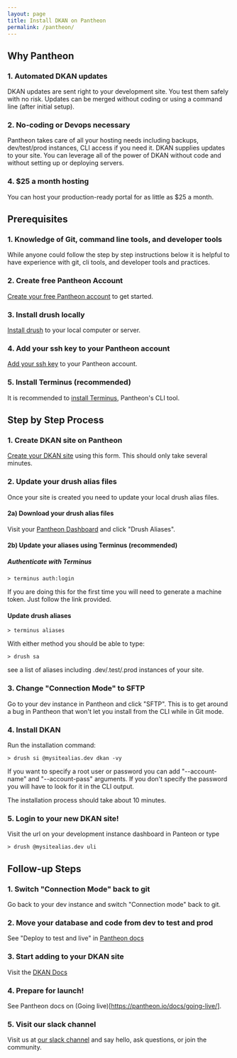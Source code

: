 ```yaml
---
layout: page
title: Install DKAN on Pantheon
permalink: /pantheon/
---
```


## Why Pantheon

### 1. Automated DKAN updates

DKAN updates are sent right to your development site. You test them safely with no risk. Updates can be merged without coding or using a command line (after initial setup).

### 2. No-coding or Devops necessary

Pantheon takes care of all your hosting needs including backups, dev/test/prod instances, CLI access if you need it. DKAN supplies updates to your site. You can leverage all of the power of DKAN without code and without setting up or deploying servers.

### 4. $25 a month hosting

You can host your production-ready portal for as little as $25 a month.

## Prerequisites

### 1. Knowledge of Git, command line tools, and developer tools

While anyone could follow the step by step instructions below it is helpful to have experience with git, cli tools, and developer tools and practices.

### 2. Create free Pantheon Account

[Create your free Pantheon account](https://pantheon.io/) to get started.
### 3. Install drush locally

[Install drush](http://docs.drush.org/en/master/install/) to your local computer or server.

### 4. Add your ssh key to your Pantheon account

[Add your ssh key](https://pantheon.io/docs/ssh-keys/) to your Pantheon account.

### 5. Install Terminus (recommended)

It is recommended to [install Terminus](https://github.com/pantheon-systems/terminus#installation), Pantheon's CLI tool.

## Step by Step Process


### 1. Create DKAN site on Pantheon

[Create your DKAN site](https://dashboard.getpantheon.com/products/dkan/spinup) using this form. This should only take several minutes.


### 2. Update your drush alias files
Once your site is created you need to update your local drush alias files.

#### 2a) Download your drush alias files 

Visit your [Pantheon Dashboard](https://dashboard.pantheon.io) and click "Drush Aliases".

#### 2b) Update your aliases using Terminus (recommended)

##### Authenticate with Terminus

```
> terminus auth:login
```

If you are doing this for the first time you will need to generate a machine token. Just follow the link provided.

#### Update drush aliases

```
> terminus aliases
```

With either method you should be able to type:

```
> drush sa
```

see a list of aliases including .dev/.test/.prod instances of your site.

### 3. Change "Connection Mode" to SFTP

Go to your dev instance in Pantheon and click "SFTP". This is to get around a bug in Pantheon that won't let you install from the CLI while in Git mode.

### 4. Install DKAN

Run the installation command:

```
> drush si @mysitealias.dev dkan -vy
```

If you want to specify a root user or password you can add "--account-name" and "--account-pass" arguments. If you don't specify the password you will have to look for it in the CLI output.

The installation process should take about 10 minutes.

### 5. Login to your new DKAN site!

Visit the url on your development instance dashboard in Panteon or type

```
> drush @mysitealias.dev uli
```


## Follow-up Steps

### 1. Switch "Connection Mode" back to git

Go back to your dev instance and switch "Connection mode" back to git.

### 2. Move your database and code from dev to test and prod

See "Deploy to test and live" in [Pantheon docs](https://pantheon.io/docs/get-started/)

### 3. Start adding to your DKAN site

Visit the [DKAN Docs](http://docs.getdkan.com/en/latest/index.html)

### 4. Prepare for launch!

See Pantheon docs on (Going live)[https://pantheon.io/docs/going-live/].

### 5. Visit our slack channel

Visit us at [our slack channel](https://dkansignup.herokuapp.com) and say hello, ask questions, or join the community.





